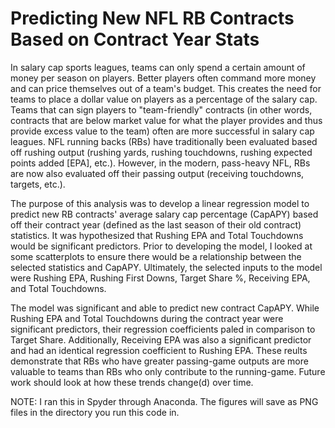 # Predicting New NFL RB Contracts Based on Contract Year Stats
In salary cap sports leagues, teams can only spend a certain amount of money per season on players. Better players often command more money and can price themselves out of a team's budget. This creates the need for teams to place a dollar value on players as a percentage of the salary cap. Teams that can sign players to "team-friendly" contracts (in other words, contracts that are below market value for what the player provides and thus provide excess value to the team) often are more successful in salary cap leagues. NFL running backs (RBs) have traditionally been evaluated based off rushing output (rushing yards, rushing touchdowns, rushing expected points added [EPA], etc.). However, in the modern, pass-heavy NFL, RBs are now also evaluated off their passing output (receiving touchdowns, targets, etc.). 

The purpose of this analysis was to develop a linear regression model to predict new RB contracts' average salary cap percentage (CapAPY) based off their contract year (defined as the last season of their old contract) statistics. It was hypothesized that Rushing EPA and Total Touchdowns would be significant predictors. Prior to developing the model, I looked at some scatterplots to ensure there would be a relationship between the selected statistics and CapAPY. Ultimately, the selected inputs to the model were Rushing EPA, Rushing First Downs, Target Share %, Receiving EPA, and Total Touchdowns. 

The model was significant and able to predict new contract CapAPY. While Rushing EPA and Total Touchdowns during the contract year were significant predictors, their regression coefficients paled in comparison to Target Share. Additionally, Receiving EPA was also a significant predictor and had an identical regression coefficient to Rushing EPA. These reults demonstrate that RBs who have greater passing-game outputs are more valuable to teams than RBs who only contribute to the running-game. Future work should look at how these trends change(d) over time.

NOTE: I ran this in Spyder through Anaconda. The figures will save as PNG files in the directory you run this code in.
